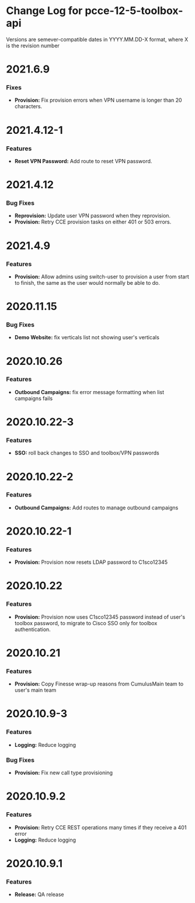 # Change Log for pcce-12-5-toolbox-api 

Versions are semever-compatible dates in YYYY.MM.DD-X format,
where X is the revision number


# 2021.6.9

### Fixes
* **Provision:** Fix provision errors when VPN username is longer than 20
characters.


# 2021.4.12-1

### Features
* **Reset VPN Password:** Add route to reset VPN password.


# 2021.4.12

### Bug Fixes
* **Reprovision:** Update user VPN password when they reprovision.
* **Provision:** Retry CCE provision tasks on either 401 or 503 errors.


# 2021.4.9

### Features
* **Provision:** Allow admins using switch-user to provision a user from start
to finish, the same as the user would normally be able to do.


# 2020.11.15

### Bug Fixes
* **Demo Website:** fix verticals list not showing user's verticals


# 2020.10.26

### Features
* **Outbound Campaigns:** fix error message formatting when list campaigns fails


# 2020.10.22-3

### Features
* **SSO:** roll back changes to SSO and toolbox/VPN passwords


# 2020.10.22-2

### Features
* **Outbound Campaigns:** Add routes to manage outbound campaigns


# 2020.10.22-1

### Features
* **Provision:** Provision now resets LDAP password to C1sco12345


# 2020.10.22

### Features
* **Provision:** Provision now uses C1sco12345 password instead of user's
toolbox password, to migrate to Cisco SSO only for toolbox authentication.


# 2020.10.21

### Features
* **Provision:** Copy Finesse wrap-up reasons from CumulusMain team to user's 
main team


# 2020.10.9-3

### Features
* **Logging:** Reduce logging

### Bug Fixes
* **Provision:** Fix new call type provisioning


# 2020.10.9.2

### Features
* **Provision:** Retry CCE REST operations many times if they receive a 401 error
* **Logging:** Reduce logging


# 2020.10.9.1

### Features
* **Release:** QA release
